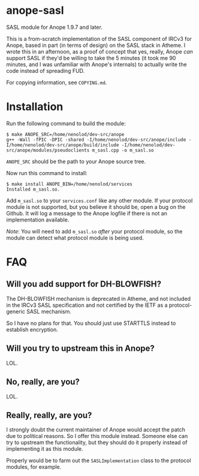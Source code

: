anope-sasl
==========

SASL module for Anope 1.9.7 and later.

This is a from-scratch implementation of the SASL component of IRCv3 for Anope, based
in part (in terms of design) on the SASL stack in Atheme.  I wrote this in an afternoon,
as a proof of concept that yes, really, Anope *can* support SASL if they'd be willing to
take the 5 minutes (it took me 90 minutes, and I was unfamiliar with Anope's internals)
to actually write the code instead of spreading FUD.

For copying information, see `COPYING.md`.

Installation
============

Run the following command to build the module:

```
$ make ANOPE_SRC=/home/nenolod/dev-src/anope
g++ -Wall -fPIC -DPIC -shared -I/home/nenolod/dev-src/anope/include -I/home/nenolod/dev-src/anope/build/include -I/home/nenolod/dev-src/anope/modules/pseudoclients m_sasl.cpp -o m_sasl.so
```

`ANOPE_SRC` should be the path to your Anope source tree.

Now run this command to install:

```
$ make install ANOPE_BIN=/home/nenolod/services
Installed m_sasl.so.
```

Add `m_sasl.so` to your `services.conf` like any other module.  If your protocol module
is not supported, but you believe it should be, open a bug on the Github.  It will log
a message to the Anope logfile if there is not an implementation available.

*Note*: You will need to add `m_sasl.so` *after* your protocol module, so the module can
detect what protocol module is being used.

FAQ
===

Will you add support for DH-BLOWFISH?
-------------------------------------

The DH-BLOWFISH mechanism is deprecated in Atheme, and not included in the IRCv3 SASL
specification and not certified by the IETF as a protocol-generic SASL mechanism.

So I have no plans for that.  You should just use STARTTLS instead to establish
encryption.

Will you try to upstream this in Anope?
---------------------------------------

LOL.

No, really, are you?
--------------------

LOL.

Really, really, are you?
------------------------

I strongly doubt the current maintainer of Anope would accept the patch due to
political reasons.  So I offer this module instead.  Someone else can try to upstream
the functionality, but they should do it properly instead of implementing it as this
module.

Properly would be to farm out the `SASLImplementation` class to the protocol modules,
for example.

